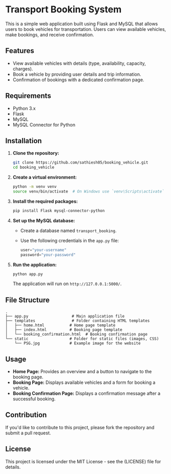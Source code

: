 # Transport Booking System

This is a simple web application built using Flask and MySQL that allows users to book vehicles for transportation. Users can view available vehicles, make bookings, and receive confirmation.

## Features

- View available vehicles with details (type, availability, capacity, charges).
- Book a vehicle by providing user details and trip information.
- Confirmation of bookings with a dedicated confirmation page.

## Requirements


- Python 3.x
- Flask
- MySQL
- MySQL Connector for Python

## Installation

1. **Clone the repository:**

   ```bash
   git clone https://github.com/sathiesh05/booking_vehicle.git
   cd booking_vehicle
   ```

2. **Create a virtual environment:**

   ```bash
   python -m venv venv
   source venv/bin/activate  # On Windows use `venv\Scripts\activate`
   ```

3. **Install the required packages:**

   ```bash
   pip install Flask mysql-connector-python
   ```

4. **Set up the MySQL database:**

   - Create a database named `transport_booking`.
   - Use the following credentials in the `app.py` file:

     ```python
     user="your-username"
     password="your-password"
     ```

5. **Run the application:**

   ```bash
   python app.py
   ```

   The application will run on `http://127.0.0.1:5000/`.

## File Structure

```
.
├── app.py                   # Main application file
├── templates                # Folder containing HTML templates
│   ├── home.html           # Home page template
│   ├── index.html          # Booking page template
│   └── booking_confirmation.html  # Booking confirmation page
└── static                  # Folder for static files (images, CSS)
    └── PSG.jpg             # Example image for the website
```

## Usage

- **Home Page:** Provides an overview and a button to navigate to the booking page.
- **Booking Page:** Displays available vehicles and a form for booking a vehicle.
- **Booking Confirmation Page:** Displays a confirmation message after a successful booking.

## Contribution

If you'd like to contribute to this project, please fork the repository and submit a pull request.

## License

This project is licensed under the MIT License - see the (LICENSE) file for details.
